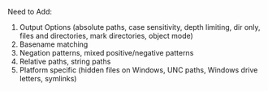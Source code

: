 Need to Add:

1. Output Options (absolute paths, case sensitivity, depth limiting, dir only, files and directories, mark directories, object mode)
2. Basename matching
3. Negation patterns, mixed positive/negative patterns
4. Relative paths, string paths
5. Platform specific (hidden files on Windows, UNC paths, Windows drive letters, symlinks)
